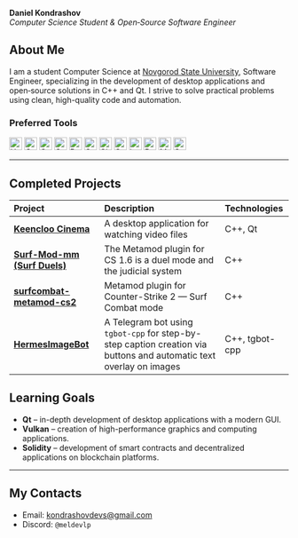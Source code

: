 <div align="left">

**Daniel Kondrashov**  
*Computer Science Student & Open‑Source Software Engineer*

</div>

## About Me
I am a student <span>Computer Science at <a href="https://novsu.ru " target="_blank">Novgorod State University</a>, Software Engineer</span>, specializing in the development of desktop applications and open‑source solutions in C++ and Qt. I strive to solve practical problems using clean, high-quality code and automation.

### Preferred Tools
<div align="left">
  <img src="https://img.shields.io/badge/HTML5-282C34?logo=html5&logoColor=E34F26" alt="HTML5 logo" title="HTML5" height="23" />
  <img src="https://img.shields.io/badge/CSS-282C34?logo=css&logoColor=66309a" alt="CSS logo" title="CSS3" height="23" />
  <img src="https://img.shields.io/badge/C++-282C34?logo=cplusplus&logoColor=649ad2" alt="C++ logo" title="C++" height="23" />
  <img src="https://img.shields.io/badge/The%20C-282C34?logo=C&logoColor=a9b9cb" alt="C logo" title="C" height="23" />
  <img src="https://img.shields.io/badge/Python-282C34?logo=Python&logoColor=fff" alt="Python logo" title="Python" height="23" />
  <img src="https://img.shields.io/badge/Qt%20Framework-282C34?logo=Qt&logoColor=2CDE85" alt="Qt logo" title="Qt Framework" height="23" />
  <img src="https://img.shields.io/badge/git-282C34?logo=git&logoColor=F05032" alt="Git logo" title="Git" height="23" />
  <img src="https://img.shields.io/badge/CMake-282C34?logo=cmake&logoColor=c70000" alt="CMake logo" title="CMake" height="23" />
  <img src="https://img.shields.io/badge/JSON-282C34?logo=json&logoColor=7e7e7e" alt="json logo" title="MySQL" height="23" />
  <img src="https://img.shields.io/badge/PostgreSQL-282C34?logo=postgresql&logoColor=3e719a" alt="Posgresql logo" title="MySQL" height="23" />
  <img src="https://img.shields.io/badge/MySQL-282C34?logo=MySQL&logoColor=F29111" alt="MySQL logo" title="MySQL" height="23" />
  <img src="https://img.shields.io/badge/SQLite-282C34?logo=SQLite&logoColor=008dd0" alt="SQLite logo" title="SQLite" height="23" />
</div>

---

## Completed Projects

| Project | Description | Technologies |
| :--- | :--- | :--- |
| **[Keencloo Cinema](https://github.com/mEldevlp/Keencloo-Cinema)** | A desktop application for watching video files | C++, Qt |
| **[Surf-Mod-mm (Surf Duels)](https://github.com/mEldevlp/Surf-Mod-mm)** | The Metamod plugin for CS 1.6 is a duel mode and the judicial system | C++ |
| **[surfcombat-metamod-cs2](https://github.com/mEldevlp/surfcombat-metamod-cs2)** | Metamod plugin for Counter-Strike 2 — Surf Combat mode | C++ |
| **[HermesImageBot](https://github.com/mEldevlp/HermesImageBot)** | A Telegram bot using `tgbot-cpp` for step-by-step caption creation via buttons and automatic text overlay on images | С++, tgbot-cpp |

## Learning Goals

- **Qt** – in-depth development of desktop applications with a modern GUI.
- **Vulkan** – creation of high-performance graphics and computing applications.
- **Solidity** – development of smart contracts and decentralized applications on blockchain platforms.

---

## My Сontacts

- Email: [kondrashovdevs@gmail.com](mailto:kondrashovdevs@gmail.com)  
- Discord: `@meldevlp`
